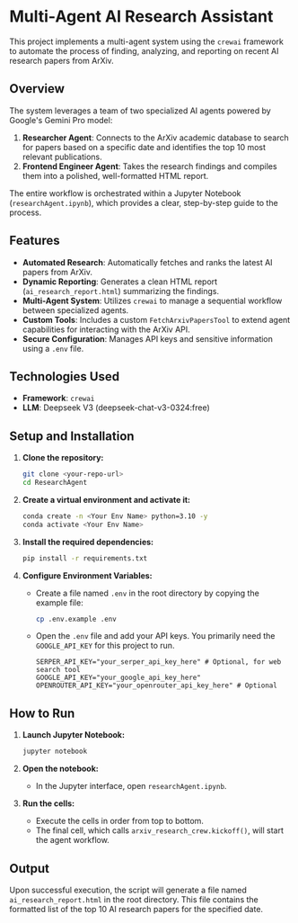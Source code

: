 # Multi-Agent AI Research Assistant

This project implements a multi-agent system using the `crewai` framework to automate the process of finding, analyzing, and reporting on recent AI research papers from ArXiv.

## Overview

The system leverages a team of two specialized AI agents powered by Google's Gemini Pro model:

1. **Researcher Agent**: Connects to the ArXiv academic database to search for papers based on a specific date and identifies the top 10 most relevant publications.
2. **Frontend Engineer Agent**: Takes the research findings and compiles them into a polished, well-formatted HTML report.

The entire workflow is orchestrated within a Jupyter Notebook (`researchAgent.ipynb`), which provides a clear, step-by-step guide to the process.

## Features

- **Automated Research**: Automatically fetches and ranks the latest AI papers from ArXiv.
- **Dynamic Reporting**: Generates a clean HTML report (`ai_research_report.html`) summarizing the findings.
- **Multi-Agent System**: Utilizes `crewai` to manage a sequential workflow between specialized agents.
- **Custom Tools**: Includes a custom `FetchArxivPapersTool` to extend agent capabilities for interacting with the ArXiv API.
- **Secure Configuration**: Manages API keys and sensitive information using a `.env` file.

## Technologies Used

- **Framework**: `crewai`
- **LLM**: Deepseek V3 (deepseek-chat-v3-0324:free)

## Setup and Installation

1. **Clone the repository:**

   ```bash
   git clone <your-repo-url>
   cd ResearchAgent
   ```
2. **Create a virtual environment and activate it:**

   ```bash
   conda create -n <Your Env Name> python=3.10 -y
   conda activate <Your Env Name>
   ```
3. **Install the required dependencies:**

   ```bash
   pip install -r requirements.txt
   ```
4. **Configure Environment Variables:**

   - Create a file named `.env` in the root directory by copying the example file:
     ```bash
     cp .env.example .env
     ```
   - Open the `.env` file and add your API keys. You primarily need the `GOOGLE_API_KEY` for this project to run.
     ```
     SERPER_API_KEY="your_serper_api_key_here" # Optional, for web search tool
     GOOGLE_API_KEY="your_google_api_key_here"
     OPENROUTER_API_KEY="your_openrouter_api_key_here" # Optional
     ```

## How to Run

1. **Launch Jupyter Notebook:**

   ```bash
   jupyter notebook
   ```
2. **Open the notebook:**

   - In the Jupyter interface, open `researchAgent.ipynb`.
3. **Run the cells:**

   - Execute the cells in order from top to bottom.
   - The final cell, which calls `arxiv_research_crew.kickoff()`, will start the agent workflow.

## Output

Upon successful execution, the script will generate a file named `ai_research_report.html` in the root directory. This file contains the formatted list of the top 10 AI research papers for the specified date.
